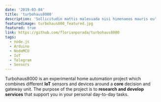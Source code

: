 ```yaml
---
date: '2019-03-04'
title: 'turbohaus8000'
description: 'Sollicitudin mattis malesuada nisi himenaeos mauris eu'
featuredimage: turbohaus800_featured.jpg
featured: true
link: https://github.com/florianporada/turbohaus8000
tags:
  - node.js
  - Arduino
  - NodeMCU
  - IoT
  - Telegram
  - Sensors
---
```


Turbohaus8000 is an experimental home automation project which combines different **IoT** sensors and devices around a **core** decision and gateway unit. The purpose of the project is to **research and develop services** that support you in your personal day-to-day tasks.
